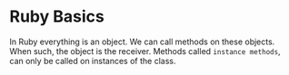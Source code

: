 # Ruby Basics 

In Ruby everything is an object.
We can call methods on these objects. When such, the object is the receiver.
Methods called `instance methods`, can only be called on instances of the class.